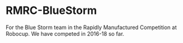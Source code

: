 # RMRC-BlueStorm
For the Blue Storm team in the Rapidly Manufactured Competition at Robocup.  We have competed in 2016-18 so far.
